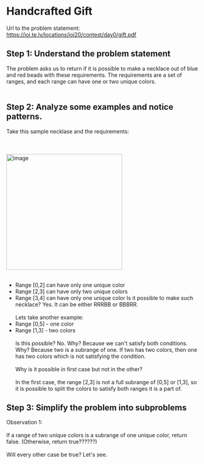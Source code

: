 # Handcrafted Gift
Url to the problem statement: https://ioi.te.lv/locations/ioi20/contest/day0/gift.pdf
## Step 1: Understand the problem statement
The problem asks us to return if it is possible to make a necklace out of blue and red beads with these requirements. The requirements are a set of ranges, and each range can have one or two unique colors.<br></br>
## Step 2: Analyze some examples and notice patterns.
Take this sample necklase and the requirements:<br></br>
<br></br>
<img width="304" alt="image" src="https://github.com/N4m3N1ck/Competitive-Programming.md/assets/138298706/af62b307-5cc7-4d14-89dd-cd0f7a933f68"> <br></br>
- Range [0,2] can have only one unique color
- Range [2,3] can have only two unique colors
- Range [3,4] can have only one unique color
Is it possible to make such necklace? Yes. It can be either RRRBB or BBBRR. <br></br>
Lets take another example:
- Range [0,5] - one color
- Range [1,3] - two colors
<br></br>Is this possible? No. Why? Because we can't satisfy both conditions. Why? Because two is a subrange of one. If two has two colors, then one has two colors which is not satisfying the condition. <br></br>
Why is it possible in first case but not in the other? <br></br>
In the first case, the range [2,3] is not a full subrange of [0,5] or [1,3], so it is possible to split the colors to satisfy both ranges it is a part of. 
## Step 3: Simplify the problem into subproblems
Observation 1: <br></br>
If a range of two unique colors is a subrange of one unique color, return false. (Otherwise, return true??????)<br></br>
Will every other case be true? Let's see. <br></br>
